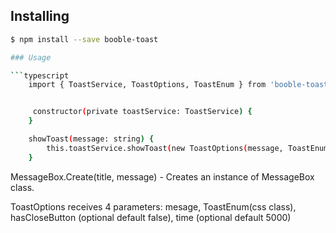 ## Installing

```bash
$ npm install --save booble-toast

### Usage

```typescript
    import { ToastService, ToastOptions, ToastEnum } from 'booble-toast';


     constructor(private toastService: ToastService) {
    }

    showToast(message: string) {
        this.toastService.showToast(new ToastOptions(message, ToastEnum.SUCCESS, true, 3000));  
    }
```

MessageBox.Create(title, message) - Creates an instance of MessageBox class.

ToastOptions receives 4 parameters: mesage, ToastEnum(css class), hasCloseButton (optional default false), time (optional default 5000)
